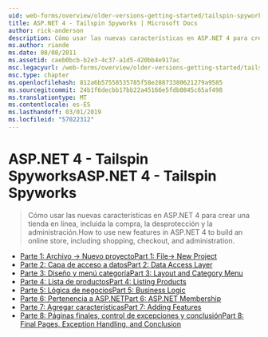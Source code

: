 ```yaml
---
uid: web-forms/overview/older-versions-getting-started/tailspin-spyworks/index
title: ASP.NET 4 - Tailspin Spyworks | Microsoft Docs
author: rick-anderson
description: Cómo usar las nuevas características en ASP.NET 4 para crear una tienda en línea, incluida la compra, la desprotección y la administración.
ms.author: riande
ms.date: 08/08/2011
ms.assetid: caeb0bcb-b2e3-4c37-a1d5-420bb4e917ac
msc.legacyurl: /web-forms/overview/older-versions-getting-started/tailspin-spyworks
msc.type: chapter
ms.openlocfilehash: 812a6b57558535785f58e28873380621279a9585
ms.sourcegitcommit: 24b1f6decbb17bb22a45166e5fdb0845c65af498
ms.translationtype: MT
ms.contentlocale: es-ES
ms.lasthandoff: 03/01/2019
ms.locfileid: "57022312"
---
```

<a name="aspnet-4---tailspin-spyworks"></a><span data-ttu-id="840bc-103">ASP.NET 4 - Tailspin Spyworks</span><span class="sxs-lookup"><span data-stu-id="840bc-103">ASP.NET 4 - Tailspin Spyworks</span></span>
====================
> <span data-ttu-id="840bc-104">Cómo usar las nuevas características en ASP.NET 4 para crear una tienda en línea, incluida la compra, la desprotección y la administración.</span><span class="sxs-lookup"><span data-stu-id="840bc-104">How to use new features in ASP.NET 4 to build an online store, including shopping, checkout, and administration.</span></span>


- [<span data-ttu-id="840bc-105">Parte 1: Archivo -> Nuevo proyecto</span><span class="sxs-lookup"><span data-stu-id="840bc-105">Part 1: File-> New Project</span></span>](tailspin-spyworks-part-1.md)
- [<span data-ttu-id="840bc-106">Parte 2: Capa de acceso a datos</span><span class="sxs-lookup"><span data-stu-id="840bc-106">Part 2: Data Access Layer</span></span>](tailspin-spyworks-part-2.md)
- [<span data-ttu-id="840bc-107">Parte 3: Diseño y menú categoría</span><span class="sxs-lookup"><span data-stu-id="840bc-107">Part 3: Layout and Category Menu</span></span>](tailspin-spyworks-part-3.md)
- [<span data-ttu-id="840bc-108">Parte 4: Lista de productos</span><span class="sxs-lookup"><span data-stu-id="840bc-108">Part 4: Listing Products</span></span>](tailspin-spyworks-part-4.md)
- [<span data-ttu-id="840bc-109">Parte 5: Lógica de negocios</span><span class="sxs-lookup"><span data-stu-id="840bc-109">Part 5: Business Logic</span></span>](tailspin-spyworks-part-5.md)
- [<span data-ttu-id="840bc-110">Parte 6: Pertenencia a ASP.NET</span><span class="sxs-lookup"><span data-stu-id="840bc-110">Part 6: ASP.NET Membership</span></span>](tailspin-spyworks-part-6.md)
- [<span data-ttu-id="840bc-111">Parte 7: Agregar características</span><span class="sxs-lookup"><span data-stu-id="840bc-111">Part 7: Adding Features</span></span>](tailspin-spyworks-part-7.md)
- [<span data-ttu-id="840bc-112">Parte 8: Páginas finales, control de excepciones y conclusión</span><span class="sxs-lookup"><span data-stu-id="840bc-112">Part 8: Final Pages, Exception Handling, and Conclusion</span></span>](tailspin-spyworks-part-8.md)
